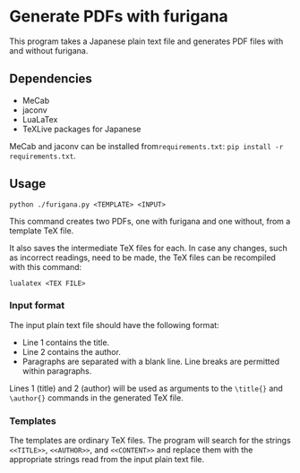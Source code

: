 # Generate PDFs with furigana
This program takes a Japanese plain text file and generates PDF files with
and without furigana.

## Dependencies
 * MeCab
 * jaconv
 * LuaLaTex
 * TeXLive packages for Japanese

MeCab and jaconv can be installed from`requirements.txt`:
`pip install -r requirements.txt`.


## Usage
```
python ./furigana.py <TEMPLATE> <INPUT>
```

This command creates two PDFs, one with furigana and one without, from a
template TeX file.

It also saves the intermediate TeX files for each. In case any changes,
such as incorrect readings, need to be made, the TeX files can be
recompiled with this command:
```
lualatex <TEX FILE>
```

### Input format
The input plain text file should have the following format:
 * Line 1 contains the title.
 * Line 2 contains the author.
 * Paragraphs are separated with a blank line. Line breaks are permitted
   within paragraphs.

Lines 1 (title) and 2 (author) will be used as arguments to the `\title{}`
and `\author{}` commands in the generated TeX file.

### Templates
The templates are ordinary TeX files. The program will search for the
strings `<<TITLE>>`, `<<AUTHOR>>`, and `<<CONTENT>>` and replace them with
the appropriate strings read from the input plain text file.

